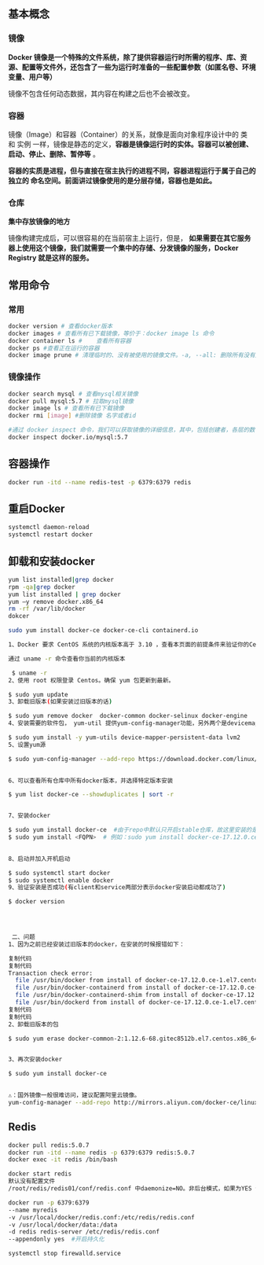 ## 基本概念

### 镜像

 **Docker 镜像是一个特殊的文件系统，除了提供容器运行时所需的程序、库、资源、配置等文件外，还包含了一些为运行时准备的一些配置参数（如匿名卷、环境变量、用户等）** 

 镜像不包含任何动态数据，其内容在构建之后也不会被改变。 

### 容器

 镜像（Image）和容器（Container）的关系，就像是面向对象程序设计中的 类 和 实例 一样，镜像是静态的定义，**容器是镜像运行时的实体。容器可以被创建、启动、停止、删除、暂停等** 。

 **容器的实质是进程，但与直接在宿主执行的进程不同，容器进程运行于属于自己的独立的 命名空间。前面讲过镜像使用的是分层存储，容器也是如此。**  

### 仓库

**集中存放镜像的地方**

 镜像构建完成后，可以很容易的在当前宿主上运行，但是， **如果需要在其它服务器上使用这个镜像，我们就需要一个集中的存储、分发镜像的服务，Docker Registry 就是这样的服务。** 

## 常用命令
### 常用
```bash
docker version # 查看docker版本
docker images # 查看所有已下载镜像，等价于：docker image ls 命令
docker container ls #    查看所有容器
docker ps #查看正在运行的容器
docker image prune # 清理临时的、没有被使用的镜像文件。-a, --all: 删除所有没有用的镜像，而不仅仅是临时文件；
```
### 镜像操作
```bash
docker search mysql # 查看mysql相关镜像
docker pull mysql:5.7 # 拉取mysql镜像
docker image ls # 查看所有已下载镜像 
docker rmi [image] #删除镜像 名字或者id

#通过 docker inspect 命令，我们可以获取镜像的详细信息，其中，包括创建者，各层的数字摘要等。
docker inspect docker.io/mysql:5.7
```

## 容器操作

```bash
docker run -itd --name redis-test -p 6379:6379 redis
```

## 重启Docker

```bash
systemctl daemon-reload 
systemctl restart docker
```



## 卸载和安装docker

```bash
yum list installed|grep docker
rpm -qa|grep docker
yum list installed | grep docker
yum –y remove docker.x86_64
rm -rf /var/lib/docker
dokcer 

sudo yum install docker-ce docker-ce-cli containerd.io

1、Docker 要求 CentOS 系统的内核版本高于 3.10 ，查看本页面的前提条件来验证你的CentOS 版本是否支持 Docker 。

通过 uname -r 命令查看你当前的内核版本

 $ uname -r
2、使用 root 权限登录 Centos。确保 yum 包更新到最新。

$ sudo yum update
3、卸载旧版本(如果安装过旧版本的话)

$ sudo yum remove docker  docker-common docker-selinux docker-engine
4、安装需要的软件包， yum-util 提供yum-config-manager功能，另外两个是devicemapper驱动依赖的

$ sudo yum install -y yum-utils device-mapper-persistent-data lvm2
5、设置yum源

$ sudo yum-config-manager --add-repo https://download.docker.com/linux/centos/docker-ce.repo
 

6、可以查看所有仓库中所有docker版本，并选择特定版本安装

$ yum list docker-ce --showduplicates | sort -r


7、安装docker

$ sudo yum install docker-ce  #由于repo中默认只开启stable仓库，故这里安装的是最新稳定版17.12.0
$ sudo yum install <FQPN>  # 例如：sudo yum install docker-ce-17.12.0.ce
 

8、启动并加入开机启动

$ sudo systemctl start docker
$ sudo systemctl enable docker
9、验证安装是否成功(有client和service两部分表示docker安装启动都成功了)

$ docker version


 

 二、问题
1、因为之前已经安装过旧版本的docker，在安装的时候报错如下：

复制代码
复制代码
Transaction check error:
  file /usr/bin/docker from install of docker-ce-17.12.0.ce-1.el7.centos.x86_64 conflicts with file from package docker-common-2:1.12.6-68.gitec8512b.el7.centos.x86_64
  file /usr/bin/docker-containerd from install of docker-ce-17.12.0.ce-1.el7.centos.x86_64 conflicts with file from package docker-common-2:1.12.6-68.gitec8512b.el7.centos.x86_64
  file /usr/bin/docker-containerd-shim from install of docker-ce-17.12.0.ce-1.el7.centos.x86_64 conflicts with file from package docker-common-2:1.12.6-68.gitec8512b.el7.centos.x86_64
  file /usr/bin/dockerd from install of docker-ce-17.12.0.ce-1.el7.centos.x86_64 conflicts with file from package docker-common-2:1.12.6-68.gitec8512b.el7.centos.x86_64
复制代码
复制代码
2、卸载旧版本的包

$ sudo yum erase docker-common-2:1.12.6-68.gitec8512b.el7.centos.x86_64


3、再次安装docker

$ sudo yum install docker-ce
 

⚠️：国外镜像一般很难访问，建议配置阿里云镜像。
yum-config-manager --add-repo http://mirrors.aliyun.com/docker-ce/linux/centos/docker-ce.repo
```

## Redis

```bash
docker pull redis:5.0.7
docker run -itd --name redis -p 6379:6379 redis:5.0.7
docker exec -it redis /bin/bash

docker start redis
默认没有配置文件
/root/redis/redis01/conf/redis.conf 中daemonize=NO。非后台模式，如果为YES 会的导致 redis 无法启动，因为后台会导致docker无任务可做而退出。

docker run -p 6379:6379 
--name myredis 
-v /usr/local/docker/redis.conf:/etc/redis/redis.conf 
-v /usr/local/docker/data:/data 
-d redis redis-server /etc/redis/redis.conf 
--appendonly yes  #开启持久化

systemctl stop firewalld.service
```

